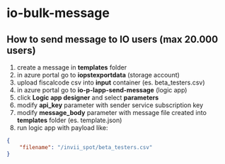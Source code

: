 # io-bulk-message

## How to send message to IO users (max 20.000 users)

1. create a message in **templates** folder
2. in azure portal go to **iopstexportdata** (storage account)
3. upload fiscalcode csv into **input** container (es. beta_testers.csv)
4. in azure portal go to **io-p-lapp-send-message** (logic app)
5. click **Logic app designer** and select **parameters**
6. modify **api_key** parameter with sender service subscription key
7. modify **message_body** parameter with message file created into **templates** folder (es. template.json)
8. run logic app with payload like:

```json
{
    "filename": "/invii_spot/beta_testers.csv"
}
```
